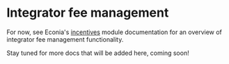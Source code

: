 # Integrator fee management

For now, see Econia's [incentives] module documentation for an overview of integrator fee management functionality.

Stay tuned for more docs that will be added here, coming soon!

<!---Alphabetized reference links-->

[incentives]: https://github.com/econia-labs/econia/tree/main/src/move/econia/doc/incentives.md